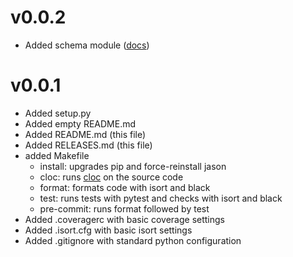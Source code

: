
v0.0.2
===

- Added schema module ([docs](./docs/schema.md))

v0.0.1
===

- Added setup.py
- Added empty README.md
- Added README.md (this file)
- Added RELEASES.md (this file)
- added Makefile
    - install: upgrades pip and force-reinstall jason
    - cloc: runs [cloc](https://github.com/AlDanial/cloc) on the source code 
    - format: formats code with isort and black
    - test:  runs tests with pytest and checks with isort and black
    - pre-commit: runs format followed by test
- Added .coveragerc with basic coverage settings
- Added .isort.cfg with basic isort settings
- Added .gitignore with standard python configuration
